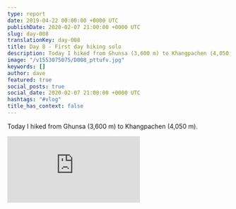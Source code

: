 ```yaml
---
type: report
date: 2019-04-22 00:00:00 +0000 UTC
publishDate: 2020-02-07 21:00:00 +0000 UTC
slug: day-008
translationKey: day-008
title: Day 8 - First day hiking solo
description: Today I hiked from Ghunsa (3,600 m) to Khangpachen (4,050 m).
image: "/v1553075075/D008_pttufv.jpg"
keywords: []
author: dave
featured: true
social_posts: true
social_date: 2020-02-07 21:00:00 +0000 UTC
hashtags: "#vlog"
title_has_context: false
---
```


Today I hiked from Ghunsa (3,600 m) to Khangpachen (4,050 m).

<iframe class="youtube75" src="https://www.youtube.com/embed/LUfig_9DEd0" frameborder="0" allow="accelerometer; autoplay; encrypted-media; gyroscope; picture-in-picture" allowfullscreen></iframe>

